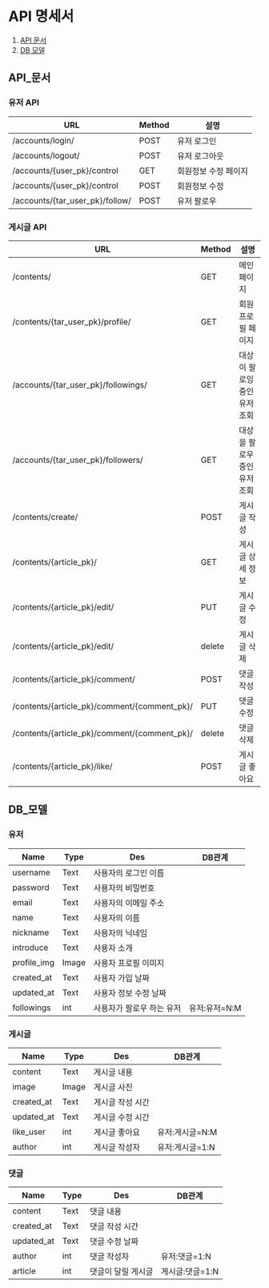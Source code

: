 # API 명세서


1. [API 문서](#API_문서)
2. [DB 모델](#DB_모델)

## API_문서 

### 유저 API

|         URL       |Method|설명 |
| ----------------- |------| ---------------------- |
| /accounts/login/   |POST| 유저 로그인  |
| /accounts/logout/   |POST| 유저 로그아웃  |
| /accounts/{user_pk}/control   |GET| 회원정보 수정 페이지  |
| /accounts/{user_pk}/control   |POST| 회원정보 수정  |
| /accounts/{tar_user_pk}/follow/   |POST| 유저 팔로우  |




### 게시글 API

|         URL       |Method|설명 |
| ----------------- |------| ---------------------- |
| /contents/   |GET| 메인 페이지  |
| /contents/{tar_user_pk}/profile/   |GET| 회원 프로필 페이지  |
| /accounts/{tar_user_pk}/followings/   |GET| 대상이 팔로잉 중인 유저 조회  |
| /accounts/{tar_user_pk}/followers/   |GET| 대상을 팔로우 중인 유저 조회  |
| /contents/create/   |POST| 게시글 작성  |
| /contents/{article_pk}/   |GET| 게시글 상세 정보  |
| /contents/{article_pk}/edit/   |PUT| 게시글 수정  |
| /contents/{article_pk}/edit/   |delete| 게시글 삭제  |
| /contents/{article_pk}/comment/   |POST| 댓글 작성  |
| /contents/{article_pk}/comment/{comment_pk}/   |PUT| 댓글 수정  |
| /contents/{article_pk}/comment/{comment_pk}/   |delete| 댓글 삭제  |
| /contents/{article_pk}/like/   |POST| 게시글 좋아요  |








## DB_모델

### 유저

| Name  | Type | Des |DB관계 |
| ------|------ |------|------|
| username     | Text   | 사용자의 로그인 이름        |    |
| password     | Text   | 사용자의 비밀번호       |    |
| email        | Text   | 사용자의 이메일 주소    |    |
| name         | Text   | 사용자의 이름             |    |
| nickname     | Text   | 사용자의 닉네임           |    |
| introduce    | Text   | 사용자 소개           |    |
| profile_img  | Image  | 사용자 프로필 이미지           |    |
| created_at  | Text  | 사용자 가입 날짜           |    |
| updated_at  | Text  | 사용자 정보 수정 날짜           |    |
| followings  | int  | 사용자가 팔로우 하는 유저           |유저:유저=N:M    |



### 게시글

| Name  | Type | Des |DB관계 |
| ------|------ |------|------|
| content     | Text   | 게시글 내용     |    |
| image     | Image   | 게시글 사진       |    |
| created_at     | Text   | 게시글 작성 시간  |    |
| updated_at  | Text  | 게시글 수정 시간           |    |
| like_user     | int   | 게시글 좋아요  |유저:게시글=N:M|
| author     | int   | 게시글 작성자  |유저:게시글=1:N|



### 댓글

| Name  | Type | Des |DB관계 |
| ------|------ |------|------|
| content     | Text   | 댓글 내용     |    |
| created_at     | Text   | 댓글 작성 시간  |    |
| updated_at  | Text  | 댓글 수정 날짜           |    |
| author     | int   | 댓글 작성자  |유저:댓글=1:N|
| article     | int   | 댓글이 달릴 게시글  |게시글:댓글=1:N|
